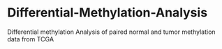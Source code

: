 # Differential-Methylation-Analysis
Differential methylation Analysis of paired normal and tumor methylation data from TCGA
